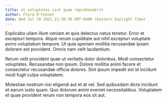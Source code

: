 ```yaml
---
title: at voluptates sint quae reprehenderit
author: Flora O'Conner
date: Wed Jul 28 2021 21:36:30 GMT-0400 (Eastern Daylight Time)
---
```

Explicabo ullam illum veniam et quis delectus natus tenetur. Error et excepturi tempora. Atque rerum cupiditate aut nihil excepturi voluptate porro voluptatum tempore. Ut quia aperiam mollitia recusandae ipsam dolorem est provident. Omnis nam velit laudantium.

 Rerum velit provident quae ut veritatis dolor doloribus. Modi consectetur voluptates. Recusandae non ipsum. Dolore mollitia animi facere et consectetur recusandae officia dolores. Sint ipsum impedit est id incidunt modi fugit culpa voluptatem.

 Molestiae nostrum nisi eligendi aut et at vel. Sed quibusdam dicta incidunt et earum iusto quam. Quo dolorum animi eveniet necessitatibus. Voluptatem et quae provident rerum non tempora eos sit aut.